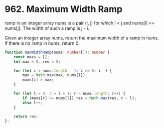 # 962. Maximum Width Ramp

ramp in an integer array nums is a pair (i, j) for which i < j and nums[i] <= nums[j]. The width of such a ramp is j - i.

Given an integer array nums, return the maximum width of a ramp in nums. If there is no ramp in nums, return 0.

```ts
function maxWidthRamp(nums: number[]): number {
    const maxs = [];
    let max = 0, res = 0;

    for (let i = nums.length - 1; i >= 0; i--) {
        max = Math.max(max, nums[i]);
        maxs[i] = max;
    }

    for (let l = 0, r = l + 1; r < nums.length; r++) {
        if (maxs[r] >= nums[l]) res = Math.max(res, r - l);
        else l++;
    }

    return res;
};
```
